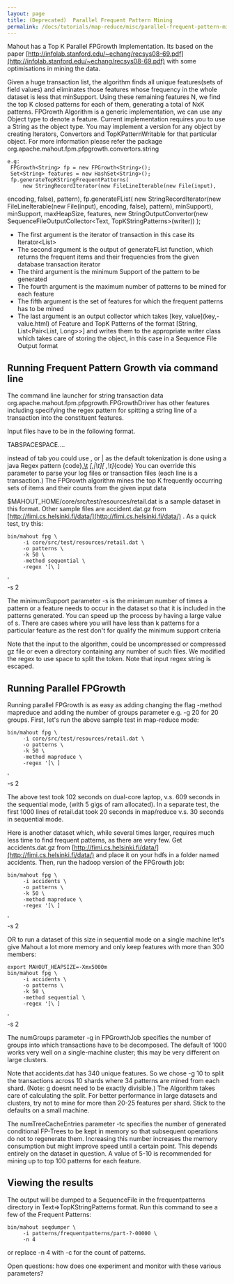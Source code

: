 ```yaml
---
layout: page
title: (Deprecated)  Parallel Frequent Pattern Mining
permalink: /docs/tutorials/map-reduce/misc/parallel-frequent-pattern-mining/
---
```

Mahout has a Top K Parallel FPGrowth Implementation. Its based on the paper [http://infolab.stanford.edu/~echang/recsys08-69.pdf](http://infolab.stanford.edu/~echang/recsys08-69.pdf)
 with some optimisations in mining the data.

Given a huge transaction list, the algorithm finds all unique features(sets
of field values) and eliminates those features whose frequency in the whole
dataset is less that minSupport. Using these remaining features N, we find
the top K closed patterns for each of them, generating a total of NxK
patterns. FPGrowth Algorithm is a generic implementation, we can use any
Object type to denote a feature. Current implementation requires you to use
a String as the object type. You may implement a version for any object by
creating Iterators, Convertors and TopKPatternWritable for that particular
object. For more information please refer the package
org.apache.mahout.fpm.pfpgrowth.convertors.string

    e.g:
     FPGrowth<String> fp = new FPGrowth<String>();
     Set<String> features = new HashSet<String>();
     fp.generateTopKStringFrequentPatterns(
         new StringRecordIterator(new FileLineIterable(new File(input),
encoding, false), pattern),
    	fp.generateFList(
    	  new StringRecordIterator(new FileLineIterable(new File(input),
encoding, false), pattern), minSupport),
    	 minSupport,
    	maxHeapSize,
    	features,
    	new StringOutputConvertor(new SequenceFileOutputCollector<Text,
TopKStringPatterns>(writer))
      );

* The first argument is the iterator of transaction in this case its
Iterator<List<String>>
* The second argument is the output of generateFList function, which
returns the frequent items and their frequencies from the given database
transaction iterator
* The third argument is the minimum Support of the pattern to be generated
* The fourth argument is the maximum number of patterns to be mined for
each feature
* The fifth argument is the set of features for which the frequent patterns
has to be mined
* The last argument is an output collector which takes \[key, value\](key,-value\.html)
 of Feature and TopK Patterns of the format \[String,
List<Pair<List<String>, Long>>\] and writes them to the appropriate writer
class which takes care of storing the object, in this case in a Sequence
File Output format

<a name="ParallelFrequentPatternMining-RunningFrequentPatternGrowthviacommandline"></a>
## Running Frequent Pattern Growth via command line

The command line launcher for string transaction data
org.apache.mahout.fpm.pfpgrowth.FPGrowthDriver has other features including
specifying the regex pattern for spitting a string line of a transaction
into the constituent features.

Input files have to be in the following format.

<optional document id>TAB<TOKEN1>SPACE<TOKEN2>SPACE....

instead of tab you could use , or \| as the default tokenization is done using a java Regex pattern {code}[,\t](,\t.html)
*[,|\t][ ,\t]*{code}
You can override this parameter to parse your log files or transaction
files (each line is a transaction.) The FPGrowth algorithm mines the top K
frequently occurring sets of items and their counts from the given input
data

$MAHOUT_HOME/core/src/test/resources/retail.dat is a sample dataset in this
format. 
Other sample files are accident.dat.gz from [http://fimi.cs.helsinki.fi/data/](http://fimi.cs.helsinki.fi/data/)
. As a quick test, try this:


    bin/mahout fpg \
         -i core/src/test/resources/retail.dat \
         -o patterns \
         -k 50 \
         -method sequential \
         -regex '[\ ]
' \
         -s 2


The minimumSupport parameter \-s is the minimum number of times a pattern
or a feature needs to occur in the dataset so that it is included in the
patterns generated. You can speed up the process by having a large value of
s. There are cases where you will have less than k patterns for a
particular feature as the rest don't for qualify the minimum support
criteria

Note that the input to the algorithm, could be uncompressed or compressed
gz file or even a directory containing any number of such files.
We modified the regex to use space to split the token. Note that input
regex string is escaped.

<a name="ParallelFrequentPatternMining-RunningParallelFPGrowth"></a>
## Running Parallel FPGrowth

Running parallel FPGrowth is as easy as adding changing the flag \-method
mapreduce and adding the number of groups parameter e.g. \-g 20 for 20
groups. First, let's run the above sample test in map-reduce mode:

    bin/mahout fpg \
         -i core/src/test/resources/retail.dat \
         -o patterns \
         -k 50 \
         -method mapreduce \
         -regex '[\ ]
' \
         -s 2

The above test took 102 seconds on dual-core laptop, v.s. 609 seconds in
the sequential mode, (with 5 gigs of ram allocated). In a separate test,
the first 1000 lines of retail.dat took 20 seconds in map/reduce v.s. 30
seconds in sequential mode.

Here is another dataset which, while several times larger, requires much
less time to find frequent patterns, as there are very few. Get
accidents.dat.gz from [http://fimi.cs.helsinki.fi/data/](http://fimi.cs.helsinki.fi/data/)
 and place it on your hdfs in a folder named accidents. Then, run the
hadoop version of the FPGrowth job:

    bin/mahout fpg \
         -i accidents \
         -o patterns \
         -k 50 \
         -method mapreduce \
         -regex '[\ ]
' \
         -s 2


OR to run a dataset of this size in sequential mode on a single machine
let's give Mahout a lot more memory and only keep features with more than
300 members:

    export MAHOUT_HEAPSIZE=-Xmx5000m
    bin/mahout fpg \
         -i accidents \
         -o patterns \
         -k 50 \
         -method sequential \
         -regex '[\ ]
' \
         -s 2



The numGroups parameter \-g in FPGrowthJob specifies the number of groups
into which transactions have to be decomposed. The default of 1000 works
very well on a single-machine cluster; this may be very different on large
clusters.

Note that accidents.dat has 340 unique features. So we chose \-g 10 to
split the transactions across 10 shards where 34 patterns are mined from
each shard. (Note: g doesnt need to be exactly divisible.) The Algorithm
takes care of calculating the split. For better performance in large
datasets and clusters, try not to mine for more than 20-25 features per
shard. Stick to the defaults on a small machine.

The numTreeCacheEntries parameter \-tc specifies the number of generated
conditional FP-Trees to be kept in memory so that subsequent operations do
not to regenerate them. Increasing this number increases the memory
consumption but might improve speed until a certain point. This depends
entirely on the dataset in question. A value of 5-10 is recommended for
mining up to top 100 patterns for each feature.

<a name="ParallelFrequentPatternMining-Viewingtheresults"></a>
## Viewing the results
The output will be dumped to a SequenceFile in the frequentpatterns
directory in Text=>TopKStringPatterns format. Run this command to see a few
of the Frequent Patterns:

    bin/mahout seqdumper \
         -i patterns/frequentpatterns/part-?-00000 \
         -n 4

or replace -n 4 with -c for the count of patterns.
 
Open questions: how does one experiment and monitor with these various
parameters?
